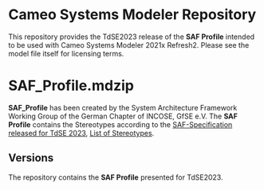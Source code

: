 # Cameo Systems Modeler Repository

This repository provides the TdSE2023 release of the **SAF Profile** intended to be used with Cameo Systems Modeler 2021x Refresh2. Please see the model file itself for licensing terms.

# SAF_Profile.mdzip

**SAF_Profile** has been created by the System Architecture Framework Working Group of the German Chapter of INCOSE, GfSE e.V. The **SAF Profile** contains the Stereotypes according to the [SAF-Specification released for TdSE 2023](https://github.com/GfSE/SAF-Specification/tree/TdSE2023), [List of Stereotypes](https://github.com/GfSE/SAF-Specification/blob/TdSE2023/stereotypes.md).

## Versions

The repository contains the **SAF Profile** presented for TdSE2023. 
